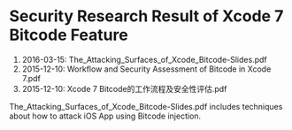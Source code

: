 # Security Research Result of Xcode 7 Bitcode Feature
1. 2016-03-15: The_Attacking_Surfaces_of_Xcode_Bitcode-Slides.pdf
2. 2015-12-10: Workflow and Security Assessment of Bitcode in Xcode 7.pdf
3. 2015-12-10: Xcode 7 Bitcode的工作流程及安全性评估.pdf

The_Attacking_Surfaces_of_Xcode_Bitcode-Slides.pdf includes techniques about how to attack iOS App using Bitcode injection.
